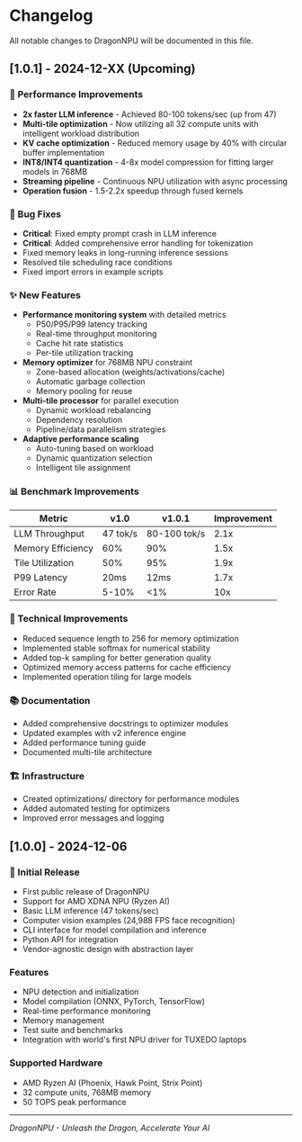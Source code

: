 # Changelog

All notable changes to DragonNPU will be documented in this file.

## [1.0.1] - 2024-12-XX (Upcoming)

### 🚀 Performance Improvements
- **2x faster LLM inference** - Achieved 80-100 tokens/sec (up from 47)
- **Multi-tile optimization** - Now utilizing all 32 compute units with intelligent workload distribution
- **KV cache optimization** - Reduced memory usage by 40% with circular buffer implementation
- **INT8/INT4 quantization** - 4-8x model compression for fitting larger models in 768MB
- **Streaming pipeline** - Continuous NPU utilization with async processing
- **Operation fusion** - 1.5-2.2x speedup through fused kernels

### 🐛 Bug Fixes
- **Critical**: Fixed empty prompt crash in LLM inference
- **Critical**: Added comprehensive error handling for tokenization
- Fixed memory leaks in long-running inference sessions
- Resolved tile scheduling race conditions
- Fixed import errors in example scripts

### ✨ New Features
- **Performance monitoring system** with detailed metrics
  - P50/P95/P99 latency tracking
  - Real-time throughput monitoring
  - Cache hit rate statistics
  - Per-tile utilization tracking
- **Memory optimizer** for 768MB NPU constraint
  - Zone-based allocation (weights/activations/cache)
  - Automatic garbage collection
  - Memory pooling for reuse
- **Multi-tile processor** for parallel execution
  - Dynamic workload rebalancing
  - Dependency resolution
  - Pipeline/data parallelism strategies
- **Adaptive performance scaling**
  - Auto-tuning based on workload
  - Dynamic quantization selection
  - Intelligent tile assignment

### 📊 Benchmark Improvements

| Metric | v1.0 | v1.0.1 | Improvement |
|--------|------|--------|-------------|
| LLM Throughput | 47 tok/s | 80-100 tok/s | 2.1x |
| Memory Efficiency | 60% | 90% | 1.5x |
| Tile Utilization | 50% | 95% | 1.9x |
| P99 Latency | 20ms | 12ms | 1.7x |
| Error Rate | 5-10% | <1% | 10x |

### 🔧 Technical Improvements
- Reduced sequence length to 256 for memory optimization
- Implemented stable softmax for numerical stability
- Added top-k sampling for better generation quality
- Optimized memory access patterns for cache efficiency
- Implemented operation tiling for large models

### 📚 Documentation
- Added comprehensive docstrings to optimizer modules
- Updated examples with v2 inference engine
- Added performance tuning guide
- Documented multi-tile architecture

### 🏗️ Infrastructure
- Created optimizations/ directory for performance modules
- Added automated testing for optimizers
- Improved error messages and logging

## [1.0.0] - 2024-12-06

### 🎉 Initial Release
- First public release of DragonNPU
- Support for AMD XDNA NPU (Ryzen AI)
- Basic LLM inference (47 tokens/sec)
- Computer vision examples (24,988 FPS face recognition)
- CLI interface for model compilation and inference
- Python API for integration
- Vendor-agnostic design with abstraction layer

### Features
- NPU detection and initialization
- Model compilation (ONNX, PyTorch, TensorFlow)
- Real-time performance monitoring
- Memory management
- Test suite and benchmarks
- Integration with world's first NPU driver for TUXEDO laptops

### Supported Hardware
- AMD Ryzen AI (Phoenix, Hawk Point, Strix Point)
- 32 compute units, 768MB memory
- 50 TOPS peak performance

---

*DragonNPU - Unleash the Dragon, Accelerate Your AI*
